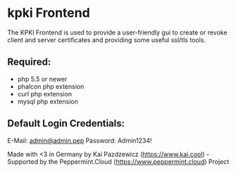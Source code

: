 # kpki Frontend

The KPKI Frontend is used to provide a user-friendly gui to create or revoke client and server certificates and providing some useful ssl/tls tools.

## Required:

- php 5.5 or newer
- phalcon php extension
- curl php extension
- mysql php extension

## Default Login Credentials:

E-Mail: admin@admin.pep
Password: Admin1234!

Made with <3 in Germany by Kai Pazdzewicz (https://www.kai.cool) - Supported by the Peppermint.Cloud (https://www.peppermint.cloud) Project

